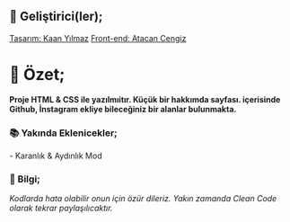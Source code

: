 ## 🎩 Geliştirici(ler);

[Tasarım: Kaan Yılmaz](https://kaanymz.com)
[Front-end: Atacan Cengiz](https://atacancengiz.com)

# 📌 Özet;
**Proje HTML & CSS ile yazılmıitır. Küçük bir hakkımda sayfası. içerisinde Github, İnstagram ekliye bileceğiniz bir alanlar bulunmakta.**

### 📚 Yakında Eklenicekler;
*-* Karanlık & Aydınlık Mod

### 🔔 Bilgi;
_Kodlarda hata olabilir onun için özür dileriz. Yakın zamanda Clean Code olarak tekrar paylaşılıcaktır._
